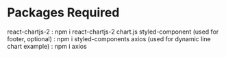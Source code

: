 # Packages Required 

react-chartjs-2 : npm i react-chartjs-2 chart.js
styled-component (used for footer, optional) : npm i styled-components
axios (used for dynamic line chart example) : npm i axios



